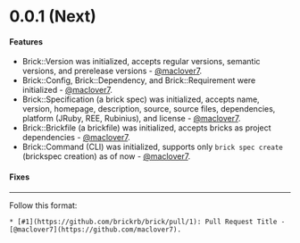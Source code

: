 # 0.0.1 (Next)

#### Features

* Brick::Version was initialized, accepts regular versions, semantic versions, and prerelease versions - [@maclover7](https://github.com/maclover7).
* Brick::Config, Brick::Dependency, and Brick::Requirement were initialized - [@maclover7](https://github.com/maclover7).
* Brick::Specification (a brick spec) was initialized, accepts name, version, homepage, description, source,
source files, dependencies, platform (JRuby, REE, Rubinius), and license - [@maclover7](https://github.com/maclover7).
* Brick::Brickfile (a brickfile) was initialized, accepts bricks as project dependencies - [@maclover7](https://github.com/maclover7).
* Brick::Command (CLI) was initialized, supports only `brick spec create` (brickspec creation) as of now - [@maclover7](https://github.com/maclover7).

#### Fixes

---

Follow this format:

```
* [#1](https://github.com/brickrb/brick/pull/1): Pull Request Title - [@maclover7](https://github.com/maclover7).
```